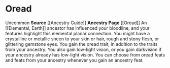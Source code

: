 ﻿---
id: '131'
name: Oread
rarity: null
source: '[[DATABASE/source/Ancestry Guide|Ancestry Guide]]'
trait: null
type: null

---
# Oread

<span class="trait-uncommon item-trait">Uncommon</span>
**Source** [[Ancestry Guide]] 
**Ancestry Page** [[Oread]]
An [[Elemental, Earth]] ancestor has influenced your bloodline, and your features highlight this elemental planar connection. You might have a crystalline or metallic sheen to your skin or hair, rough and stony flesh, or glittering gemstone eyes. You gain the oread trait, in addition to the traits from your ancestry. You also gain low-light vision, or you gain darkvision if your ancestry already has low-light vision. You can choose from oread feats and feats from your ancestry whenever you gain an ancestry feat.